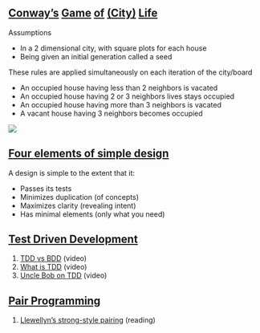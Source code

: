 

## [Conway’s](https://bitstorm.org/gameoflife/ "simulation") [Game](http://www.math.cornell.edu/~lipa/mec/lesson6.html "rules & examples") [of](http://www.conwaylife.com/wiki/Conway%27s_Game_of_Life "lifewiki") [(City)](https://www.youtube.com/watch?v=a9xAKttWgP4) [Life](https://en.wikipedia.org/wiki/Conway's_Game_of_Life "wikipedia")

Assumptions
- In a 2 dimensional city, with square plots for each house
- Being given an initial generation called a seed

These rules are applied simultaneously on each iteration of the city/board
- An occupied house having less than 2 neighbors is vacated
- An occupied house having 2 or 3 neighbors lives stays occupied
- An occupied house having more than 3 neighbors is vacated
- A vacant house having 3 neighbors becomes occupied

![](./img/game-of-life---beltoforion-de.png)<!-- Image from: http://beltoforion.de/ -->

## [Four elements of simple design](http://articles.coreyhaines.com/posts/i-wrote-a-book)

A design is simple to the extent that it:
- Passes its tests
- Minimizes duplication (of concepts) 
- Maximizes clarity (revealing intent)
- Has minimal elements (only what you need)


## [Test Driven Development]()

1. [TDD vs BDD](https://www.youtube.com/watch?v=fsSMuqIpu_c) (video)
2. [What is TDD](https://www.youtube.com/watch?v=H4Hf3pji7Fw) (video)
3. [Uncle Bob on TDD](https://www.youtube.com/watch?v=GvAzrC6-spQ) (video)


## [Pair Programming]()

1. [Llewellyn’s strong-style pairing](http://llewellynfalco.blogspot.co.il/2014/06/llewellyns-strong-style-pairing.html) (reading)